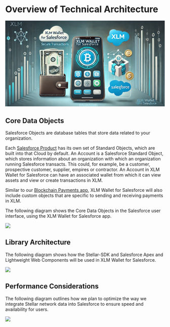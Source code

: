 # Overview of Technical Architecture

![](XLM-wallet-for-Salesforce-thumbnail.png)

## Core Data Objects

Salesforce Objects are database tables that store data related to your organization.

Each [Salesforce Product](https://www.salesforce.com/products) has its own set of Standard Objects, which are built into that Cloud by default. An Account is a Salesforce Standard Object, which stores information about an organization with which an organization running Salesforce transacts.  This could, for example, be a customer, prospective customer, supplier, empires or contractor.  An Account in XLM Wallet for Salesforce can have an associated wallet from which it can view assets and view or create transactions in XLM. 

Similar to our [Blockchain Payments app](https://appexchange.salesforce.com/appxListingDetail?listingId=ee4c011b-7a5b-4a50-91fb-f28049390858), XLM Wallet for Salesforce will also include custom objects that are specific to sending and receiving payments in XLM. 

The following diagram shows the Core Data Objects in the Salesforce user interface, using the XLM Wallet for Salesforce app. 

![](XLM-wallet-for-Salesforce-core-data-objects.png)


##  Library Architecture

The following diagram shows how the Stellar-SDK and Salesforce Apex and Lightweight Web Components will be used in XLM Wallet for Salesforce. 

![](XLM-wallet-for-Salesforce-library-architecture.png)


## Performance Considerations

The following diagram outlines how we plan to optimize the way we integrate Stellar network data into Salesforce to ensure speed and availability for users. 

![](XLM-wallet-for-Salesforce-performance-considerations.png)